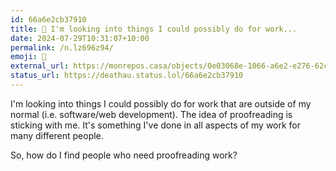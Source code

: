 ```yaml
---
id: 66a6e2cb37910
title: 🤔 I'm looking into things I could possibly do for work...
date: 2024-07-29T10:31:07+10:00
permalink: /n.lz696z94/
emoji: 🤔
external_url: https://monrepos.casa/objects/0e03068e-1066-a6e2-e276-62c026845276
status_url: https://deathau.status.lol/66a6e2cb37910
---
```


I'm looking into things I could possibly do for work that are outside of my normal (i.e. software/web development). The idea of proofreading is sticking with me. It's something I've done in all aspects of my work for many different people.  

So, how do I find people who need proofreading work?
